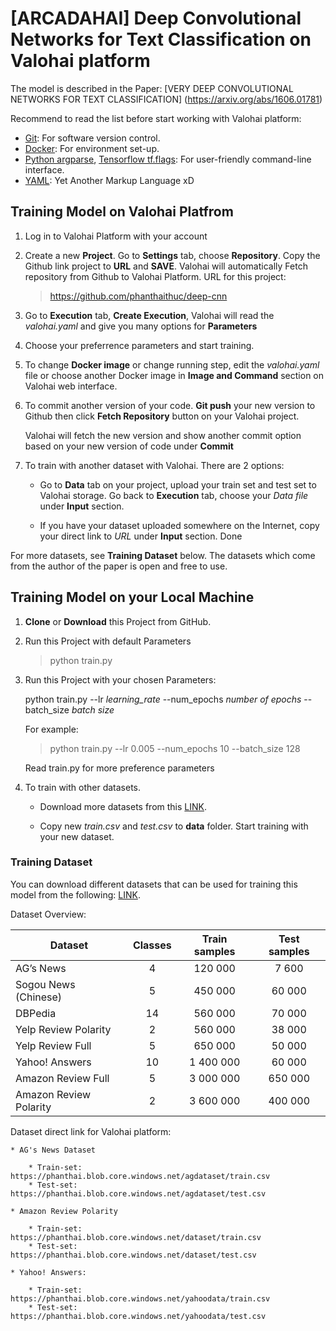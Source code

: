 # [ARCADAHAI] Deep Convolutional Networks for Text Classification on Valohai platform 

The model is described in the Paper: [VERY DEEP CONVOLUTIONAL NETWORKS FOR TEXT CLASSIFICATION] (https://arxiv.org/abs/1606.01781)

Recommend to read the list before start working with Valohai platform:

* [Git](https://git-scm.com/doc): For software version control.
* [Docker](https://docs.docker.com): For environment set-up.
* [Python argparse](https://docs.python.org/3/library/argparse.html), [Tensorflow tf.flags](https://stackoverflow.com/questions/33932901/whats-the-purpose-of-tf-app-flags-in-tensorflow): For user-friendly command-line interface. 
* [YAML](https://yaml.org): Yet Another Markup Language xD 
## Training Model on Valohai Platfrom 

1. Log in to Valohai Platform with your account 

2. Create a new **Project**. Go to **Settings** tab, choose **Repository**. Copy the Github link project to **URL** and **SAVE**. Valohai will automatically Fetch repository from Github to Valohai Platform. URL for this project: 

    > https://github.com/phanthaithuc/deep-cnn 

3. Go to **Execution** tab, **Create Execution**, Valohai will read the _valohai.yaml_  and give you many options for **Parameters**

4. Choose your preferrence parameters and start training.

5. To change **Docker image** or change running step, edit the _valohai.yaml_ file or choose another Docker image in **Image and Command** section on Valohai web interface. 

6. To commit another version of your code. **Git push** your new version to Github then click  **Fetch Repository** button on your Valohai project. 

    Valohai will fetch the new version and show another commit option based on your new version of code under **Commit**

7. To train with another dataset with Valohai. There are 2 options: 
    
    * Go to **Data** tab on your project, upload your train set and test set to Valohai storage. Go back to **Execution** tab, choose your _Data file_ under **Input** section.
    
    * If you have your dataset uploaded somewhere on the Internet, copy your direct link to _URL_ under **Input** section. Done 
    
For more datasets, see **Training Dataset** below. The datasets which come from the author of the paper is open and free to use. 
    


## Training Model on your Local Machine

1. **Clone** or **Download** this Project from GitHub. 

2. Run this Project with default Parameters

    > python train.py 
   
3. Run this Project with your chosen Parameters: 

    python train.py --lr  _learning_rate_  --num_epochs  _number of epochs_  --batch_size _batch size_
    
    For example: 

    > python train.py --lr 0.005  --num_epochs 10 --batch_size 128
    
    Read train.py for more preference parameters 

4. To train with other datasets. 

      * Download more datasets from this [LINK](https://drive.google.com/drive/u/0/folders/0Bz8a_Dbh9Qhbfll6bVpmNUtUcFdjYmF2SEpmZUZUcVNiMUw1TWN6RDV3a0JHT3kxLVhVR2M). 
   
     * Copy new _train.csv_ and _test.csv_ to **data** folder. Start training with your new dataset. 
     
     
    

    
### Training Dataset

You can download  different datasets that can be used for training this model from the following: [LINK](https://drive.google.com/drive/u/0/folders/0Bz8a_Dbh9Qhbfll6bVpmNUtUcFdjYmF2SEpmZUZUcVNiMUw1TWN6RDV3a0JHT3kxLVhVR2M). 

Dataset Overview: 

| Dataset                | Classes | Train samples | Test samples |
|------------------------|:---------:|:---------------:|:--------------:|
| AG’s News              |    4    |    120 000    |     7 600    |
| Sogou News (Chinese)           |    5    |    450 000    |    60 000    |
| DBPedia                |    14   |    560 000    |    70 000    |
| Yelp Review Polarity   |    2    |    560 000    |    38 000    |
| Yelp Review Full       |    5    |    650 000    |    50 000    |
| Yahoo! Answers         |    10   |   1 400 000   |    60 000    |
| Amazon Review Full     |    5    |   3 000 000   |    650 000   |
| Amazon Review Polarity |    2    |   3 600 000   |    400 000   |

Dataset direct link for Valohai platform:

    * AG's News Dataset 
    
        * Train-set: https://phanthai.blob.core.windows.net/agdataset/train.csv
        * Test-set:  https://phanthai.blob.core.windows.net/agdataset/test.csv
        
    * Amazon Review Polarity
        
        * Train-set: https://phanthai.blob.core.windows.net/dataset/train.csv
        * Test-set: https://phanthai.blob.core.windows.net/dataset/test.csv
        
    * Yahoo! Answers: 
    
        * Train-set: https://phanthai.blob.core.windows.net/yahoodata/train.csv 
        * Test-set: https://phanthai.blob.core.windows.net/yahoodata/test.csv